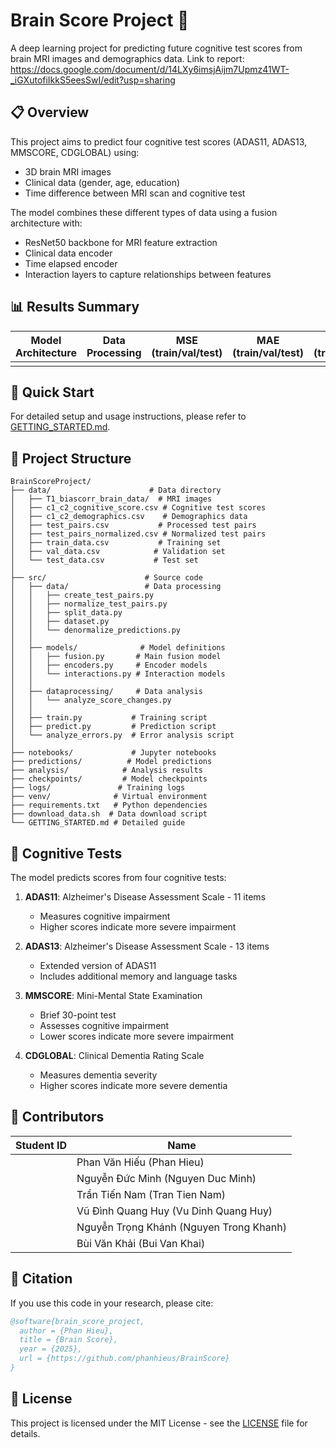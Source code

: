 # Brain Score Project 🧠

A deep learning project for predicting future cognitive test scores from brain MRI images and demographics data.
Link to report: https://docs.google.com/document/d/14LXy6imsjAijm7Upmz41WT-_iGXutofiIkkS5eesSwI/edit?usp=sharing

## 📋 Overview

This project aims to predict four cognitive test scores (ADAS11, ADAS13, MMSCORE, CDGLOBAL) using:
- 3D brain MRI images
- Clinical data (gender, age, education)
- Time difference between MRI scan and cognitive test

The model combines these different types of data using a fusion architecture with:
- ResNet50 backbone for MRI feature extraction
- Clinical data encoder
- Time elapsed encoder
- Interaction layers to capture relationships between features

## 📊 Results Summary

| Model Architecture | Data Processing | MSE (train/val/test) | MAE (train/val/test) | R² Score (train/val/test) |
|-------------------|-----------------|---------------------|---------------------|--------------------------|
| | | | | |

## 🚀 Quick Start

For detailed setup and usage instructions, please refer to [GETTING_STARTED.md](GETTING_STARTED.md).

## 📁 Project Structure

```
BrainScoreProject/
├── data/                      # Data directory
│   ├── T1_biascorr_brain_data/  # MRI images
│   ├── c1_c2_cognitive_score.csv # Cognitive test scores
│   ├── c1_c2_demographics.csv    # Demographics data
│   ├── test_pairs.csv           # Processed test pairs
│   ├── test_pairs_normalized.csv # Normalized test pairs
│   ├── train_data.csv           # Training set
│   ├── val_data.csv            # Validation set
│   └── test_data.csv           # Test set
│
├── src/                      # Source code
│   ├── data/                 # Data processing
│   │   ├── create_test_pairs.py
│   │   ├── normalize_test_pairs.py
│   │   ├── split_data.py
│   │   ├── dataset.py
│   │   └── denormalize_predictions.py
│   │
│   ├── models/              # Model definitions
│   │   ├── fusion.py       # Main fusion model
│   │   ├── encoders.py     # Encoder models
│   │   └── interactions.py # Interaction models
│   │
│   ├── dataprocessing/     # Data analysis
│   │   └── analyze_score_changes.py
│   │
│   ├── train.py           # Training script
│   ├── predict.py         # Prediction script
│   └── analyze_errors.py  # Error analysis script
│
├── notebooks/             # Jupyter notebooks
├── predictions/          # Model predictions
├── analysis/            # Analysis results
├── checkpoints/         # Model checkpoints
├── logs/               # Training logs
├── venv/              # Virtual environment
├── requirements.txt   # Python dependencies
├── download_data.sh  # Data download script
└── GETTING_STARTED.md # Detailed guide
```

## 🧪 Cognitive Tests

The model predicts scores from four cognitive tests:

1. **ADAS11**: Alzheimer's Disease Assessment Scale - 11 items
   - Measures cognitive impairment
   - Higher scores indicate more severe impairment

2. **ADAS13**: Alzheimer's Disease Assessment Scale - 13 items
   - Extended version of ADAS11
   - Includes additional memory and language tasks

3. **MMSCORE**: Mini-Mental State Examination
   - Brief 30-point test
   - Assesses cognitive impairment
   - Lower scores indicate more severe impairment

4. **CDGLOBAL**: Clinical Dementia Rating Scale
   - Measures dementia severity
   - Higher scores indicate more severe dementia

## 👥 Contributors

| Student ID | Name |
|------------|------|
| | Phan Văn Hiếu (Phan Hieu) |
| | Nguyễn Đức Minh (Nguyen Duc Minh) |
| | Trần Tiến Nam (Tran Tien Nam) |
| | Vũ Đình Quang Huy (Vu Dinh Quang Huy) |
| | Nguyễn Trọng Khánh (Nguyen Trong Khanh) |
| | Bùi Văn Khải (Bui Van Khai) |

## 📝 Citation

If you use this code in your research, please cite:

```bibtex
@software{brain_score_project,
  author = {Phan Hieu},
  title = {Brain Score},
  year = {2025},
  url = {https://github.com/phanhieus/BrainScore}
}
```

## 📄 License

This project is licensed under the MIT License - see the [LICENSE](LICENSE) file for details.
